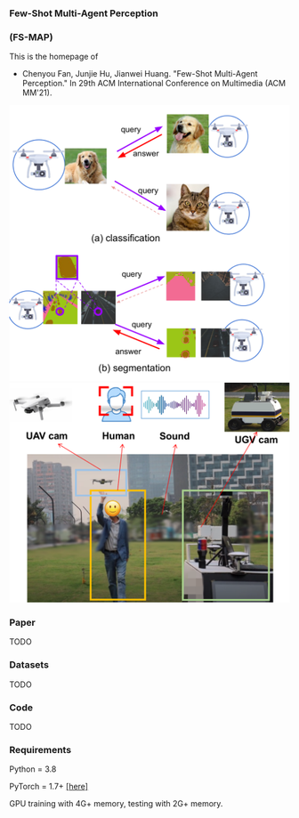 ### Few-Shot Multi-Agent Perception
### (FS-MAP)

This is the homepage of 
* Chenyou Fan, Junjie Hu, Jianwei Huang. "Few-Shot Multi-Agent Perception." In 29th ACM International Conference on Multimedia (ACM MM'21).

![Demo](/pics/demo.png)
![Demo_air_ground](/pics/demo_air_ground.png)

### Paper
TODO

### Datasets
TODO
### Code
TODO


### Requirements
Python = 3.8
 
PyTorch = 1.7+ [[here]](https://pytorch.org/)

GPU training with 4G+ memory, testing with 2G+ memory.

